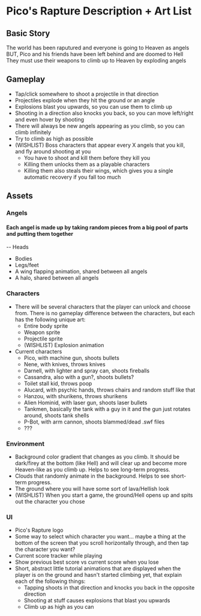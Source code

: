 # Pico's Rapture Description + Art List

## Basic Story  
The world has been raputured and everyone is going to Heaven as angels  
BUT, Pico and his friends have been left behind and are doomed to Hell  
They must use their weapons to climb up to Heaven by exploding angels

## Gameplay
- Tap/click somewhere to shoot a projectile in that direction
- Projectiles explode when they hit the ground or an angle
- Explosions blast you upwards, so you can use them to climb up
- Shooting in a direction also knocks you back, so you can move left/right and even hover by shooting
- There will always be new angels appearing as you climb, so you can climb infinitely
- Try to climb as high as possible
- (WISHLIST) Boss characters that appear every X angels that you kill, and fly around shooting at you
  - You have to shoot and kill them before they kill you
  - Killing them unlocks them as a playable characters
  - Killing them also steals their wings, which gives you a single automatic recovery if you fall too much

## Assets
### Angels
#### Each angel is made up by taking random pieces from a big pool of parts and putting them together
  -- Heads
  - Bodies
  - Legs/feet
- A wing flapping animation, shared between all angels
- A halo, shared between all angels

### Characters
- There will be several characters that the player can unlock and choose from. There is no gameplay difference between the characters, but each has the following unique art:
  - Entire body sprite
  - Weapon sprite
  - Projectile sprite
  - (WISHLIST) Explosion animation
- Current characters
  - Pico, with machine gun, shoots bullets
  - Nene, with knives, throws knives
  - Darnell, with lighter and spray can, shoots fireballs
  - Cassandra, also with a gun?, shoots bullets?
  - Toilet stall kid, throws poop
  - Alucard, with psychic hands, throws chairs and random stuff like that
  - Hanzou, with shurikens, throws shurikens
  - Alien Hominid, with laser gun, shoots laser bullets
  - Tankmen, basically the tank with a guy in it and the gun just rotates around, shoots tank shells
  - P-Bot, with arm cannon, shoots blammed/dead .swf files
  - ???

### Environment
- Background color gradient that changes as you climb. It should be dark/firey at the bottom (like Hell) and will clear up and become more Heaven-like as you climb up. Helps to see long-term progress.
- Clouds that randomly animate in the background. Helps to see short-term progress.
- The ground where you will have some sort of lava/Hellish look
- (WISHLIST) When you start a game, the ground/Hell opens up and spits out the character you chose

### UI
- Pico's Rapture logo
- Some way to select which character you want... maybe a thing at the bottom of the screen that you scroll horizontally through, and then tap the character you want?
- Current score tracker while playing
- Show previous best score vs current score when you lose
- Short, abstract little tutorial animations that are displayed when the player is on the ground and hasn't started climbing yet, that explain each of the following things:
  - Tapping shoots in that direction and knocks you back in the opposite direction
  - Shooting at stuff causes explosions that blast you upwards
  - Climb up as high as you can
